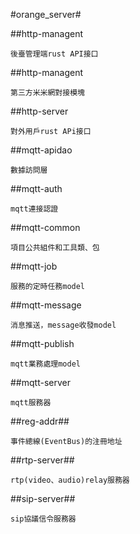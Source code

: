 #orange_server#

##http-managent

    後臺管理端rust API接口

##http-managent

    第三方米米網對接模塊

##http-server

    對外用戶rust APi接口

##mqtt-apidao

    數據訪問層

##mqtt-auth

    mqtt連接認證

##mqtt-common

    項目公共組件和工具類、包

##mqtt-job

    服務的定時任務model

##mqtt-message

    消息推送，message收發model

##mqtt-publish

    mqtt業務處理model

##mqtt-server

    mqtt服務器

##reg-addr##

    事件總線(EventBus)的注冊地址

##rtp-server##

    rtp(video、audio)relay服務器

##sip-server##

    sip協議信令服務器




